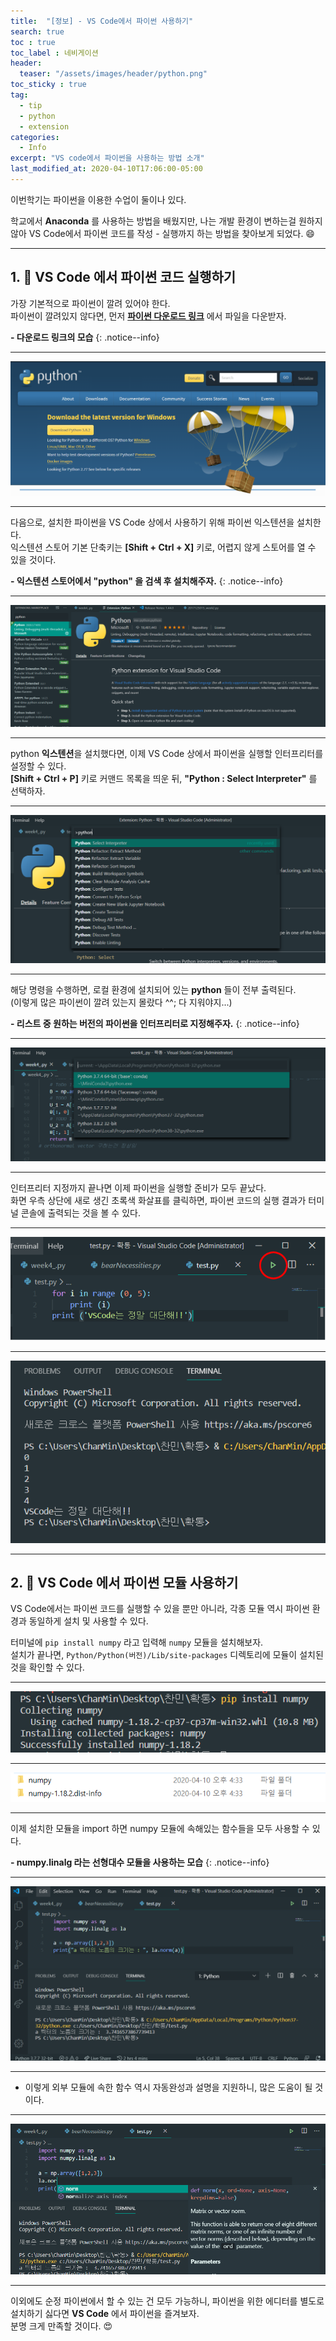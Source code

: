```yaml
---
title:  "[정보] - VS Code에서 파이썬 사용하기"
search: true
toc : true
toc_label : 네비게이션
header:
  teaser: "/assets/images/header/python.png"
toc_sticky : true
tag:
  - tip
  - python
  - extension
categories:
  - Info
excerpt: "VS code에서 파이썬을 사용하는 방법 소개"
last_modified_at: 2020-04-10T17:06:00-05:00
---
```


이번학기는 파이썬을 이용한 수업이 둘이나 있다.   

학교에서 **Anaconda** 를 사용하는 방법을 배웠지만, 나는 개발 환경이 변하는걸 원하지 않아 VS Code에서 파이썬 코드를 작성 - 실행까지 하는 방법을 찾아보게 되었다. 😄

---

## 1. 🌻 VS Code 에서 파이썬 코드 실행하기

가장 기본적으로 파이썬이 깔려 있어야 한다.   
파이썬이 깔려있지 않다면, 먼저 [**파이썬 다운로드 링크**](https://www.python.org/downloads/) 에서 파일을 다운받자.   

**- 다운로드 링크의 모습**
{: .notice--info}

---

<img src = "/assets/images/2020-04-10-python-on-vsc/homepage.PNG">

---

다음으로, 설치한 파이썬을 VS Code 상에서 사용하기 위해 파이썬 익스텐션을 설치한다.   
익스텐션 스토어 기본 단축키는 **[Shift + Ctrl + X]** 키로, 어렵지 않게 스토어를 열 수 있을 것이다.

**- 익스텐션 스토어에서 "python" 을 검색 후 설치해주자.**
{: .notice--info}

---

<img src = "/assets/images/2020-04-10-python-on-vsc/python.PNG">

---

python **익스텐션**을 설치했다면, 이제 VS Code 상에서 파이썬을 실행할 인터프리터를 설정할 수 있다.   
**[Shift + Ctrl + P]** 키로 커맨드 목록을 띄운 뒤, **"Python : Select Interpreter"** 를 선택하자.

---

<img src = "/assets/images/2020-04-10-python-on-vsc/select.PNG">

---

해당 명령을 수행하면, 로컬 환경에 설치되어 있는 **python** 들이 전부 출력된다.  
(이렇게 많은 파이썬이 깔려 있는지 몰랐다 ^^; 다 지워야지...)   

**- 리스트 중 원하는 버전의 파이썬을 인터프리터로 지정해주자.**
{: .notice--info}

---

<img src = "/assets/images/2020-04-10-python-on-vsc/list.PNG">

---

인터프리터 지정까지 끝나면 이제 파이썬을 실행할 준비가 모두 끝났다.   
화면 우측 상단에 새로 생긴 초록색 화살표를 클릭하면, 파이썬 코드의 실행 결과가 터미널 콘솔에 출력되는 것을 볼 수 있다.

---

<img src = "/assets/images/2020-04-10-python-on-vsc/arrow.PNG">

---

<img src = "/assets/images/2020-04-10-python-on-vsc/result.PNG">

---

## 2. 🌼 VS Code 에서 파이썬 모듈 사용하기   

VS Code에서는 파이썬 코드를 실행할 수 있을 뿐만 아니라, 각종 모듈 역시 파이썬 환경과 동일하게 설치 및 사용할 수 있다.   

터미널에 `pip install numpy` 라고 입력해 `numpy` 모듈을 설치해보자.   
설치가 끝나면, `Python/Python(버전)/Lib/site-packages` 디렉토리에 모듈이 설치된 것을 확인할 수 있다.   

---

<img src = "/assets/images/2020-04-10-python-on-vsc/numpy.PNG">

---

<img src = "/assets/images/2020-04-10-python-on-vsc/install.PNG">

---

이제 설치한 모듈을 import 하면 numpy 모듈에 속해있는 함수들을 모두 사용할 수 있다.   

**- numpy.linalg 라는 선형대수 모듈을 사용하는 모습**
{: .notice--info}

---

<img src = "/assets/images/2020-04-10-python-on-vsc/run.PNG">

---

+ 이렇게 외부 모듈에 속한 함수 역시 자동완성과 설명을 지원하니, 많은 도움이 될 것이다.   

---

<img src = "/assets/images/2020-04-10-python-on-vsc/desc.PNG">

---

이외에도 순정 파이썬에서 할 수 있는 건 모두 가능하니, 파이썬을 위한 에디터를 별도로 설치하기 싫다면 **VS Code** 에서 파이썬을 즐겨보자.   
분명 크게 만족할 것이다. 😍
